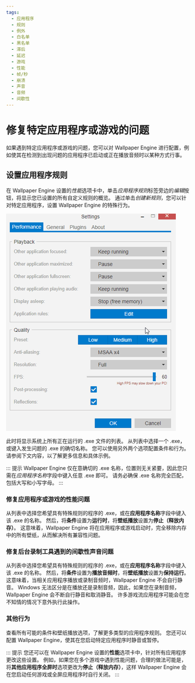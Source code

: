 ```yaml
---
tags:
  - 应用程序
  - 规则
  - 例外
  - 白名单
  - 黑名单
  - 滞后
  - 延迟
  - 游戏
  - 性能
  - 帧/秒
  - 崩溃
  - 声音
  - 音频
  - 间歇性
---
```


# 修复特定应用程序或游戏的问题

如果遇到特定应用程序或游戏的问题，您可以对 Wallpaper Engine 进行配置，例如使其在检测到出现问题的应用程序已启动或正在播放音频时以某种方式行事。

## 设置应用程序规则

在 Wallpaper Engine 设置的*性能*选项卡中，单击*应用程序规则*标签旁边的*编辑*按钮，将显示您已设置的所有自定义规则的概览。 通过单击*创建新规则*，您可以针对特定应用程序，设置 Wallpaper Engine 的特殊行为。

![应用程序规则概览](./applicationrule.gif)

此时将显示系统上所有正在运行的 .exe 文件的列表。 从列表中选择一个 .exe，或键入发生问题的 .exe 的确切名称。 您可以使用另外两个选项配置条件和行为。 请参阅下文内容，以了解更多信息和具体示例。

::: 提示 Wallpaper Engine 仅在意确切的 .exe 名称，位置则无关紧要，因此您只需在*应用程序名称*字段中键入任意 .exe 即可。 请务必确保 .exe 名称完全匹配，包括大写和小写字母。 :::

### 修复应用程序或游戏的性能问题

从列表中选择您希望具有特殊规则的程序的 .exe，或在**应用程序名称**字段中键入该 .exe 的名称。 然后，将**条件**设置为**运行时**，将**壁纸播放**设置为**停止（释放内存）**。 这意味着，Wallpaper Engine 将在应用程序或游戏启动时，完全移除内存中的所有壁纸，从而解决所有兼容性问题。

### 修复后台录制工具遇到的间歇性声音问题

从列表中选择您希望具有特殊规则的程序的 .exe，或在**应用程序名称**字段中键入该 .exe 的名称。 然后，将**条件**设置为**播放音频时**，将**壁纸播放**设置为**保持运行**。 这意味着，当相关应用程序播放或录制音频时，Wallpaper Engine 不会自行静音。 Windows 无法区分是在播放还是录制音频，因此，如果您在录制音频，Wallpaper Engine 会不断自行静音和取消静音。 许多游戏流应用程序可能会在您不知情的情况下意外执行此操作。

### 其他行为

查看所有可能的条件和壁纸播放选项，了解更多类型的应用程序规则。 您还可以配置 Wallpaper Engine，使其在您启动特定应用程序时静音或暂停。

::: 提示 您还可以在 Wallpaper Engine 设置的**性能**选项卡中，针对所有应用程序更改这些设置。 例如，如果您在多个游戏中遇到性能问题，合理的做法可能是，将**其他应用程序全屏时**选项更改为**停止（释放内存）**，这样 Wallpaper Engine 会在您启动任何游戏或全屏应用程序时自行关闭。 :::